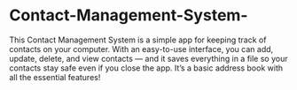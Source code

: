 # Contact-Management-System-
This Contact Management System is a simple app for keeping track of contacts on your computer. With an easy-to-use interface, you can add, update, delete, and view contacts — and it saves everything in a file so your contacts stay safe even if you close the app. It’s a basic address book with all the essential features!
